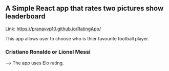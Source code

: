 ## A Simple React app that rates two pictures show leaderboard
Link: https://pranavvp10.github.io/RatingApp/

This app allows user to choose who is thier favourite football player.
### Cristiano Ronaldo or Lionel Messi

--> The app uses Elo rating.
